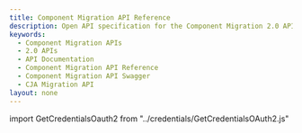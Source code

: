 ```yaml
---
title: Component Migration API Reference
description: Open API specification for the Component Migration 2.0 APIs.
keywords:
  - Component Migration APIs
  - 2.0 APIs
  - API Documentation
  - Component Migration API Reference
  - Component Migration API Swagger
  - CJA Migration API
layout: none
---
```

import GetCredentialsOauth2 from "../credentials/GetCredentialsOAuth2.js"

<GetCredentialsOauth2 />

<RedoclyAPIBlock src="/analytics-2.0-apis/cja-migration.json" scrollYOffset={64}/>
